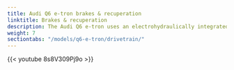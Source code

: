 ```yaml
---
title: Audi Q6 e-tron brakes & recuperation
linktitle: Brakes & recuperation
description: The Audi Q6 e-tron uses an electrohydraulically integrated brake control system.
weight: 7
sectiontabs: "/models/q6-e-tron/drivetrain/"
---
```

<!-- markdownlint-disable MD033 -->



{{< youtube 8s8V309Pj9o >}}